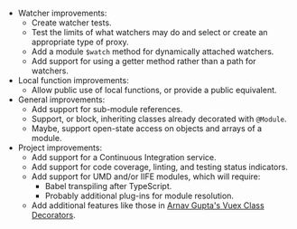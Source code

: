 - Watcher improvements:
  - Create watcher tests.
  - Test the limits of what watchers may do and select or create an appropriate type of proxy.
  - Add a module `$watch` method for dynamically attached watchers.
  - Add support for using a getter method rather than a path for watchers.
- Local function improvements:
  - Allow public use of local functions, or provide a public equivalent.
- General improvements:
  - Add support for sub-module references.
  - Support, or block, inheriting classes already decorated with `@Module`.
  - Maybe, support open-state access on objects and arrays of a module.
- Project improvements:
  - Add support for a Continuous Integration service.
  - Add support for code coverage, linting, and testing status indicators.
  - Add support for UMD and/or IIFE modules, which will require:
    - Babel transpiling after TypeScript.
    - Probably additional plug-ins for module resolution.
  - Add additional features like those in
    [Arnav Gupta's Vuex Class Decorators](https://github.com/championswimmer/vuex-module-decorators).
